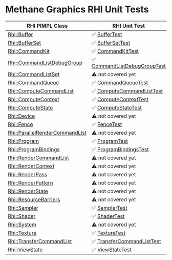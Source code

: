 # Methane Graphics RHI Unit Tests

| RHI PIMPL Class                                                                                                       | RHI Unit Test                                                                 |
|-----------------------------------------------------------------------------------------------------------------------|-------------------------------------------------------------------------------|
| [Rhi::Buffer](/Modules/Graphics/RHI/Impl/Include/Methane/Graphics/RHI/Buffer.h)                                       | :white_check_mark: [BufferTest](BufferTest.cpp)                               |
| [Rhi::BufferSet](/Modules/Graphics/RHI/Impl/Include/Methane/Graphics/RHI/BufferSet.h)                                 | :white_check_mark: [BufferSetTest](BufferSetTest.cpp)                         |
| [Rhi::CommandKit](/Modules/Graphics/RHI/Impl/Include/Methane/Graphics/RHI/CommandKit.h)                               | :white_check_mark: [CommandKitTest](CommandKitTest.cpp)                       |
| [Rhi::CommandListDebugGroup](/Modules/Graphics/RHI/Impl/Include/Methane/Graphics/RHI/CommandListDebugGroup.h)         | :white_check_mark: [CommandListDebugGroupTest](CommandListDebugGroupTest.cpp) |
| [Rhi::CommandListSet](/Modules/Graphics/RHI/Impl/Include/Methane/Graphics/RHI/CommandListSet.h)                       | :warning: not covered yet                                                     |
| [Rhi::CommandQueue](/Modules/Graphics/RHI/Impl/Include/Methane/Graphics/RHI/CommandQueue.h)                           | :white_check_mark: [CommandQueueTest](CommandQueueTest.cpp)                   |
| [Rhi::ComputeCommandList](/Modules/Graphics/RHI/Impl/Include/Methane/Graphics/RHI/ComputeCommandList.h)               | :white_check_mark: [ComputeCommandListTest](ComputeCommandListTest.cpp)       |
| [Rhi::ComputeContext](/Modules/Graphics/RHI/Impl/Include/Methane/Graphics/RHI/ComputeContext.h)                       | :white_check_mark: [ComputeContextTest](ComputeContextTest.cpp)               |
| [Rhi::ComputeState](/Modules/Graphics/RHI/Impl/Include/Methane/Graphics/RHI/ComputeState.h)                           | :white_check_mark: [ComputeStateTest](ComputeStateTest.cpp)                   |
| [Rhi::Device](/Modules/Graphics/RHI/Impl/Include/Methane/Graphics/RHI/Device.h)                                       | :warning: not covered yet                                                     |
| [Rhi::Fence](/Modules/Graphics/RHI/Impl/Include/Methane/Graphics/RHI/Fence.h)                                         | :white_check_mark: [FenceTest](FenceTest.cpp)                                 |
| [Rhi::ParallelRenderCommandList](/Modules/Graphics/RHI/Impl/Include/Methane/Graphics/RHI/ParallelRenderCommandList.h) | :warning: not covered yet                                                     |
| [Rhi::Program](/Modules/Graphics/RHI/Impl/Include/Methane/Graphics/RHI/Program.h)                                     | :white_check_mark: [ProgramTest](ProgramTest.cpp)                             |
| [Rhi::ProgramBindings](/Modules/Graphics/RHI/Impl/Include/Methane/Graphics/RHI/ProgramBindings.h)                     | :white_check_mark: [ProgramBindingsTest](ProgramBindingsTest.cpp)             |
| [Rhi::RenderCommandList](/Modules/Graphics/RHI/Impl/Include/Methane/Graphics/RHI/RenderCommandList.h)                 | :warning: not covered yet                                                     |
| [Rhi::RenderContext](/Modules/Graphics/RHI/Impl/Include/Methane/Graphics/RHI/RenderContext.h)                         | :warning: not covered yet                                                     |
| [Rhi::RenderPass](/Modules/Graphics/RHI/Impl/Include/Methane/Graphics/RHI/RenderPass.h)                               | :warning: not covered yet                                                     |
| [Rhi::RenderPattern](/Modules/Graphics/RHI/Impl/Include/Methane/Graphics/RHI/RenderPattern.h)                         | :warning: not covered yet                                                     |
| [Rhi::RenderState](/Modules/Graphics/RHI/Impl/Include/Methane/Graphics/RHI/RenderState.h)                             | :warning: not covered yet                                                     |
| [Rhi::ResourceBarriers](/Modules/Graphics/RHI/Impl/Include/Methane/Graphics/RHI/ResourceBarriers.h)                   | :warning: not covered yet                                                     |
| [Rhi::Sampler](/Modules/Graphics/RHI/Impl/Include/Methane/Graphics/RHI/Sampler.h)                                     | :white_check_mark: [SamplerTest](SamplerTest.cpp)                             |
| [Rhi::Shader](/Modules/Graphics/RHI/Impl/Include/Methane/Graphics/RHI/Shader.h)                                       | :white_check_mark: [ShaderTest](ShaderTest.cpp)                               |
| [Rhi::System](/Modules/Graphics/RHI/Impl/Include/Methane/Graphics/RHI/System.h)                                       | :warning: not covered yet                                                     |
| [Rhi::Texture](/Modules/Graphics/RHI/Impl/Include/Methane/Graphics/RHI/Texture.h)                                     | :white_check_mark: [TextureTest](TextureTest.cpp)                             |
| [Rhi::TransferCommandList](/Modules/Graphics/RHI/Impl/Include/Methane/Graphics/RHI/TransferCommandList.h)             | :white_check_mark: [TransferCommandListTest](TransferCommandListTest.cpp)     |
| [Rhi::ViewState](/Modules/Graphics/RHI/Impl/Include/Methane/Graphics/RHI/ViewState.h)                                 | :white_check_mark: [ViewStateTest](ViewStateTest.cpp)                         |
